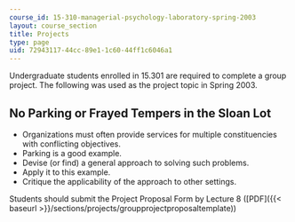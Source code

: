 ```yaml
---
course_id: 15-310-managerial-psychology-laboratory-spring-2003
layout: course_section
title: Projects
type: page
uid: 72943117-44cc-89e1-1c60-44ff1c6046a1
---
```


Undergraduate students enrolled in 15.301 are required to complete a group project. The following was used as the project topic in Spring 2003.

No Parking or Frayed Tempers in the Sloan Lot
---------------------------------------------

*   Organizations must often provide services for multiple constituencies with conflicting objectives.
*   Parking is a good example.
*   Devise (or find) a general approach to solving such problems.
*   Apply it to this example.
*   Critique the applicability of the approach to other settings.

Students should submit the Project Proposal Form by Lecture 8 ([PDF]({{< baseurl >}}/sections/projects/groupprojectproposaltemplate))